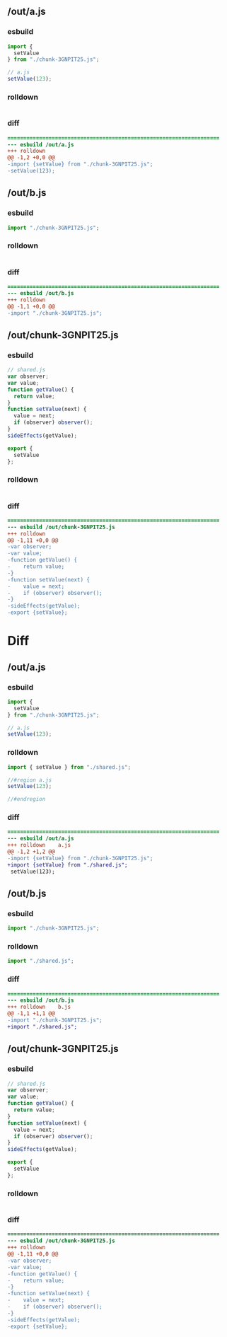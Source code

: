 ## /out/a.js
### esbuild
```js
import {
  setValue
} from "./chunk-3GNPIT25.js";

// a.js
setValue(123);
```
### rolldown
```js

```
### diff
```diff
===================================================================
--- esbuild	/out/a.js
+++ rolldown	
@@ -1,2 +0,0 @@
-import {setValue} from "./chunk-3GNPIT25.js";
-setValue(123);

```
## /out/b.js
### esbuild
```js
import "./chunk-3GNPIT25.js";
```
### rolldown
```js

```
### diff
```diff
===================================================================
--- esbuild	/out/b.js
+++ rolldown	
@@ -1,1 +0,0 @@
-import "./chunk-3GNPIT25.js";

```
## /out/chunk-3GNPIT25.js
### esbuild
```js
// shared.js
var observer;
var value;
function getValue() {
  return value;
}
function setValue(next) {
  value = next;
  if (observer) observer();
}
sideEffects(getValue);

export {
  setValue
};
```
### rolldown
```js

```
### diff
```diff
===================================================================
--- esbuild	/out/chunk-3GNPIT25.js
+++ rolldown	
@@ -1,11 +0,0 @@
-var observer;
-var value;
-function getValue() {
-    return value;
-}
-function setValue(next) {
-    value = next;
-    if (observer) observer();
-}
-sideEffects(getValue);
-export {setValue};

```
# Diff
## /out/a.js
### esbuild
```js
import {
  setValue
} from "./chunk-3GNPIT25.js";

// a.js
setValue(123);
```
### rolldown
```js
import { setValue } from "./shared.js";

//#region a.js
setValue(123);

//#endregion
```
### diff
```diff
===================================================================
--- esbuild	/out/a.js
+++ rolldown	a.js
@@ -1,2 +1,2 @@
-import {setValue} from "./chunk-3GNPIT25.js";
+import {setValue} from "./shared.js";
 setValue(123);

```
## /out/b.js
### esbuild
```js
import "./chunk-3GNPIT25.js";
```
### rolldown
```js
import "./shared.js";

```
### diff
```diff
===================================================================
--- esbuild	/out/b.js
+++ rolldown	b.js
@@ -1,1 +1,1 @@
-import "./chunk-3GNPIT25.js";
+import "./shared.js";

```
## /out/chunk-3GNPIT25.js
### esbuild
```js
// shared.js
var observer;
var value;
function getValue() {
  return value;
}
function setValue(next) {
  value = next;
  if (observer) observer();
}
sideEffects(getValue);

export {
  setValue
};
```
### rolldown
```js

```
### diff
```diff
===================================================================
--- esbuild	/out/chunk-3GNPIT25.js
+++ rolldown	
@@ -1,11 +0,0 @@
-var observer;
-var value;
-function getValue() {
-    return value;
-}
-function setValue(next) {
-    value = next;
-    if (observer) observer();
-}
-sideEffects(getValue);
-export {setValue};

```